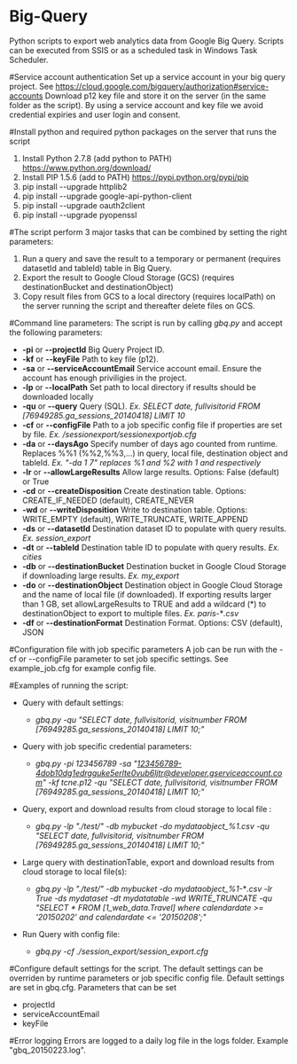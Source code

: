 # Big-Query
Python scripts to export web analytics data from Google Big Query. Scripts can be executed from SSIS or as a scheduled task in Windows Task Scheduler.

#Service account authentication
Set up a service account in your big query project. See https://cloud.google.com/bigquery/authorization#service-accounts
Download p12 key file and store it on the server (in the same folder as the script). By using a service account and key file we avoid credential expiries and user login and consent.

#Install python and required python packages on the server that runs the script
1.	Install Python 2.7.8 (add python to PATH) https://www.python.org/download/
2.	Install PIP 1.5.6 (add to PATH) https://pypi.python.org/pypi/pip
3.	pip install --upgrade httplib2
4.	pip install --upgrade google-api-python-client
5.  pip install --upgrade oauth2client
6.  pip install --upgrade pyopenssl

#The script perform 3 major tasks that can be combined by setting the right parameters:
1. Run a query and save the result to a temporary or permanent (requires datasetId and tableId) table in Big Query.
2. Export the result to Google Cloud Storage (GCS) (requires destinationBucket and destinationObject)
3. Copy result files from GCS to a local directory (requires localPath) on the server running the script and thereafter delete files on GCS.

#Command line parameters:
The script is run by calling *gbq.py* and accept the following parameters:
- **-pi** or **--projectId** Big Query Project ID.
- **-kf** or **--keyFile** Path to key file (p12).
- **-sa** or **--serviceAccountEmail** Service account email. Ensure the account has enough priviligies in the project.
- **-lp** or **--localPath** Set path to local directory if results should be downloaded locally
- **-qu** or **--query** Query (SQL). *Ex. SELECT date, fullvisitorid FROM [76949285.ga_sessions_20140418] LIMIT 10*
- **-cf** or **--configFile** Path to a job specific config file if properties are set by file. *Ex. /sessionexport/sessionexportjob.cfg*
- **-da** or **--daysAgo** Specify number of days ago counted from runtime. Replaces %%1 (%%2,%%3,...) in query, local file, destination object and tableId. *Ex. "-da 1 7" replaces %1 and %2 with 1 and respectively*
- **-lr** or **--allowLargeResults** Allow large results. Options: False (default) or True
- **-cd** or **--createDisposition** Create destination table. Options: CREATE_IF_NEEDED (default), CREATE_NEVER
- **-wd** or **--writeDisposition** Write to destination table. Options: WRITE_EMPTY (default), WRITE_TRUNCATE, WRITE_APPEND
- **-ds** or **--datasetId** Destination dataset ID to populate with query results. *Ex. session_export*
- **-dt** or **--tableId** Destination table ID to populate with query results. *Ex. cities*
- **-db** or **--destinationBucket** Destination bucket in Google Cloud Storage if downloading large results. *Ex. my_export*
- **-do** or **--destinationObject** Destination object in Google Cloud Storage and the name of local file (if downloaded). If exporting results larger than 1 GB, set allowLargeResults to TRUE and add a wildcard (\*) to destinationObject to export to multiple files. *Ex. paris-*\**.csv*
- **-df** or **--destinationFormat** Destination Format. Options: CSV (default), JSON

#Configuration file with job specific parameters
A job can be run with the -cf or --configFile parameter to set job specific settings. See example_job.cfg for example config file.

#Examples of running the script:
- Query with default settings: 
  - *gbq.py -qu "SELECT date, fullvisitorid, visitnumber FROM [76949285.ga_sessions_20140418] LIMIT 10;"*

- Query with job specific credential parameters: 
  - *gbq.py -pi 123456789 -sa "123456789-4dob10dg1edrgguke5erlte0vub6ljtr@developer.gserviceaccount.com" -kf tcne.p12 -qu "SELECT date, fullvisitorid, visitnumber FROM [76949285.ga_sessions_20140418] LIMIT 10;"*

- Query, export and download results from cloud storage to local file : 
  - *gbq.py -lp "./test/" -db mybucket -do mydataobject_%1.csv -qu "SELECT date, fullvisitorid, visitnumber FROM [76949285.ga_sessions_20140418] LIMIT 10;"*

- Large query with destinationTable, export and download results from cloud storage to local file(s): 
  - *gbq.py -lp "./test/"  -db mybucket -do mydataobject_%1-*\**.csv -lr True -ds mydataset -dt mydatatable -wd WRITE_TRUNCATE -qu "SELECT * FROM [1_web_data.Travel] where calendardate >= '20150202' and calendardate <= '20150208';"*

- Run Query with config file: 
  - *gbq.py -cf ./session_export/session_export.cfg*

#Configure default settings for the script.
The default settings can be overriden by runtime parameters or job specific config file. Default settings are set in gbq.cfg. Parameters that can be set
- projectId
- serviceAccountEmail
- keyFile

#Error logging
Errors are logged to a daily log file in the logs folder. Example "gbq_20150223.log".
